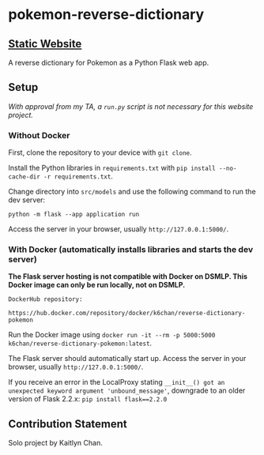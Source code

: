 # pokemon-reverse-dictionary

## [Static Website](https://k6chan.github.io/reverse-dictionary-pokemon/)

A reverse dictionary for Pokemon as a Python Flask web app.

## Setup

*With approval from my TA, a `run.py` script is not necessary for this website project.*

### Without Docker

First, clone the repository to your device with `git clone`.

Install the Python libraries in `requirements.txt` with `pip install --no-cache-dir -r requirements.txt`.

Change directory into `src/models` and use the following command to run the dev server:

`python -m flask --app application run`

Access the server in your browser, usually `http://127.0.0.1:5000/`.

### With Docker (automatically installs libraries and starts the dev server)

**The Flask server hosting is not compatible with Docker on DSMLP. This Docker image can only be run locally, not on DSMLP.**

```
DockerHub repository:

https://hub.docker.com/repository/docker/k6chan/reverse-dictionary-pokemon
```

Run the Docker image using `docker run -it --rm -p 5000:5000 k6chan/reverse-dictionary-pokemon:latest`.

The Flask server should automatically start up. Access the server in your browser, usually `http://127.0.0.1:5000/`.

If you receive an error in the LocalProxy stating `__init__() got an unexpected keyword argument 'unbound_message'`, downgrade to an older version of Flask 2.2.x: `pip install flask==2.2.0`

## Contribution Statement
Solo project by Kaitlyn Chan.
